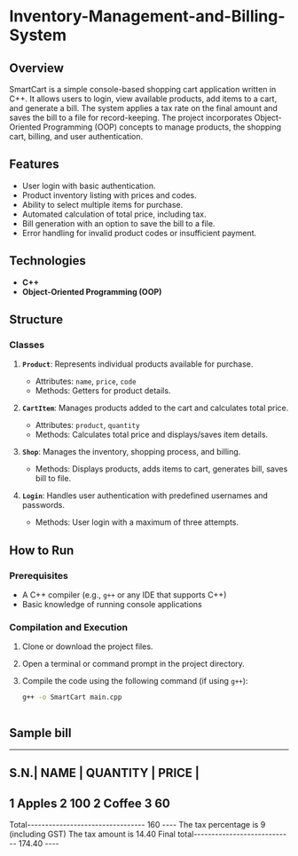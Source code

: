# Inventory-Management-and-Billing-System
## Overview

SmartCart is a simple console-based shopping cart application written in C++. It allows users to login, view available products, add items to a cart, and generate a bill. The system applies a tax rate on the final amount and saves the bill to a file for record-keeping. The project incorporates Object-Oriented Programming (OOP) concepts to manage products, the shopping cart, billing, and user authentication.

## Features

- User login with basic authentication.
- Product inventory listing with prices and codes.
- Ability to select multiple items for purchase.
- Automated calculation of total price, including tax.
- Bill generation with an option to save the bill to a file.
- Error handling for invalid product codes or insufficient payment.

## Technologies

- **C++**
- **Object-Oriented Programming (OOP)**

## Structure

### Classes

1. **`Product`**: Represents individual products available for purchase.
   - Attributes: `name`, `price`, `code`
   - Methods: Getters for product details.

2. **`CartItem`**: Manages products added to the cart and calculates total price.
   - Attributes: `product`, `quantity`
   - Methods: Calculates total price and displays/saves item details.

3. **`Shop`**: Manages the inventory, shopping process, and billing.
   - Methods: Displays products, adds items to cart, generates bill, saves bill to file.

4. **`Login`**: Handles user authentication with predefined usernames and passwords.
   - Methods: User login with a maximum of three attempts.

## How to Run

### Prerequisites

- A C++ compiler (e.g., `g++` or any IDE that supports C++)
- Basic knowledge of running console applications

### Compilation and Execution

1. Clone or download the project files.
2. Open a terminal or command prompt in the project directory.
3. Compile the code using the following command (if using `g++`):

   ```bash
   g++ -o SmartCart main.cpp



## Sample bill
-------------------------------------------------------------
S.N.|    NAME           | QUANTITY |  PRICE  |  
-------------------------------------------------------------
1     Apples            2         100
2     Coffee            3         60
-------------------------------------------------------------
Total--------------------------------- 160 ----
The tax percentage is 9 (including GST)
The tax amount is 14.40
Final total---------------------------- 174.40 ----
